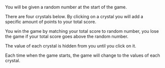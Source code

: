 You will be given a random number at the start of the game. 

There are four crystals below. By clicking on a crystal you will add a specific amount of points to your total score. 

You win the game by matching your total score to random number, you lose the game if your total score goes above the random number. 

The value of each crystal is hidden from you until you click on it. 

Each time when the game starts, the game will change to the values of each crystal.

